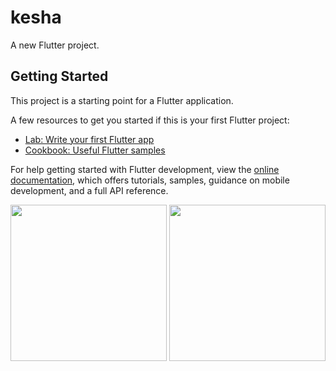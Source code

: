# kesha

A new Flutter project.

## Getting Started

This project is a starting point for a Flutter application.

A few resources to get you started if this is your first Flutter project:

- [Lab: Write your first Flutter app](https://docs.flutter.dev/get-started/codelab)
- [Cookbook: Useful Flutter samples](https://docs.flutter.dev/cookbook)

For help getting started with Flutter development, view the
[online documentation](https://docs.flutter.dev/), which offers tutorials,
samples, guidance on mobile development, and a full API reference.



<img src="https://github.com/KeshaShingala/Interviwe/assets/118449869/ea17a31e-3fc2-4f07-8bb8-5f3cda308e61" width="250px">

<img src="https://github.com/KeshaShingala/Interviwe/assets/118449869/dac0d859-bd4a-428e-94e3-f826e0d53892" width="250px">



